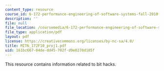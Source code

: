 ```yaml
---
content_type: resource
course_id: 6-172-performance-engineering-of-software-systems-fall-2010
description: ''
file: null
file_location: /coursemedia/6-172-performance-engineering-of-software-systems-fall-2010/161bc66704dedd45702fd9e0270d105f_MIT6_172F10_proj1.pdf
file_type: application/pdf
layout: pdf
license: https://creativecommons.org/licenses/by-nc-sa/4.0/
title: MIT6_172F10_proj1.pdf
uid: 161bc667-04de-dd45-702f-d9e0270d105f
---
```

This resource contains information related to bit hacks.